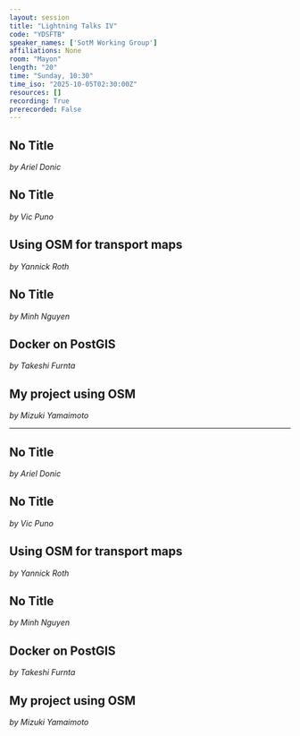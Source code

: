 ```yaml
---
layout: session
title: "Lightning Talks IV"
code: "YDSFTB"
speaker_names: ['SotM Working Group']
affiliations: None
room: "Mayon"
length: "20"
time: "Sunday, 10:30"
time_iso: "2025-10-05T02:30:00Z"
resources: []
recording: True
prerecorded: False
---
```


## No Title
_by Ariel Donic_

## No Title
_by Vic Puno_

## Using OSM for transport maps
_by Yannick Roth_

## No Title
_by Minh Nguyen_

## Docker on PostGIS
_by Takeshi Furnta_

## My project using OSM
_by Mizuki Yamaimoto_

<hr>

## No Title
_by Ariel Donic_

## No Title
_by Vic Puno_

## Using OSM for transport maps
_by Yannick Roth_

## No Title
_by Minh Nguyen_

## Docker on PostGIS
_by Takeshi Furnta_

## My project using OSM
_by Mizuki Yamaimoto_

